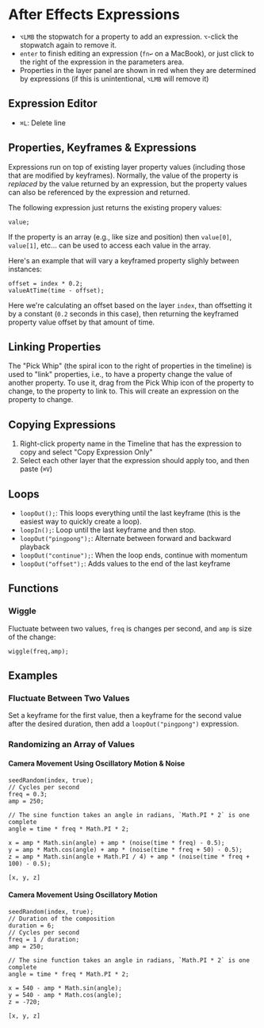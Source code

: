 # After Effects Expressions

- `⌥LMB` the stopwatch for a property to add an expression. `⌥`-click the stopwatch again to remove it.
- `enter` to finish editing an expression (`fn↩` on a MacBook), or just click to the right of the expression in the parameters area.
- Properties in the layer panel are shown in red when they are determined by expressions (if this is unintentional, `⌥LMB` will remove it)

## Expression Editor

- `⌘L`: Delete line

## Properties, Keyframes & Expressions

Expressions run on top of existing layer property values (including those that are modified by keyframes). Normally, the value of the property is *replaced* by the value returned by an expression, but the property values can also be referenced by the expression and returned.

The following expression just returns the existing propery values:

```
value;
```

If the property is an array (e.g., like size and position) then `value[0]`, `value[1]`, etc... can be used to access each value in the array.

Here's an example that will vary a keyframed property slighly between instances:

```
offset = index * 0.2;
valueAtTime(time - offset);
```

Here we're calculating an offset based on the layer `index`, than offsetting it by a constant (`0.2` seconds in this case), then returning the keyframed property value offset by that amount of time.

## Linking Properties

The "Pick Whip" (the spiral icon to the right of properties in the timeline) is used to "link" properties, i.e., to have a property change the value of another property. To use it, drag from the Pick Whip icon of the property to change, to the property to link to. This will create an expression on the property to change.

## Copying Expressions

1. Right-click property name in the Timeline that has the expression to copy and select "Copy Expression Only"
2. Select each other layer that the expression should apply too, and then paste (`⌘V`)

## Loops

- `loopOut();`: This loops everything until the last keyframe (this is the easiest way to quickly create a loop).
- `loopIn();`: Loop until the last keyframe and then stop.
- `loopOut("pingpong");`: Alternate between forward and backward playback
- `loopOut("continue");`: When the loop ends, continue with momentum
- `loopOut("offset");`: Adds values to the end of the last keyframe

## Functions

### Wiggle

Fluctuate between two values, `freq` is changes per second, and `amp` is size of the change:

    wiggle(freq,amp);

## Examples

### Fluctuate Between Two Values

Set a keyframe for the first value, then a keyframe for the second value after the desired duration, then add a `loopOut("pingpong")` expression.

### Randomizing an Array of Values

#### Camera Movement Using Oscillatory Motion & Noise

```
seedRandom(index, true);
// Cycles per second
freq = 0.3;
amp = 250;

// The sine function takes an angle in radians, `Math.PI * 2` is one complete
angle = time * freq * Math.PI * 2;

x = amp * Math.sin(angle) + amp * (noise(time * freq) - 0.5);
y = amp * Math.cos(angle) + amp * (noise(time * freq + 50) - 0.5);
z = amp * Math.sin(angle + Math.PI / 4) + amp * (noise(time * freq + 100) - 0.5);

[x, y, z]
```

#### Camera Movement Using Oscillatory Motion

```
seedRandom(index, true);
// Duration of the composition
duration = 6;
// Cycles per second
freq = 1 / duration;
amp = 250;

// The sine function takes an angle in radians, `Math.PI * 2` is one complete
angle = time * freq * Math.PI * 2;

x = 540 - amp * Math.sin(angle);
y = 540 - amp * Math.cos(angle);
z = -720;

[x, y, z]
```